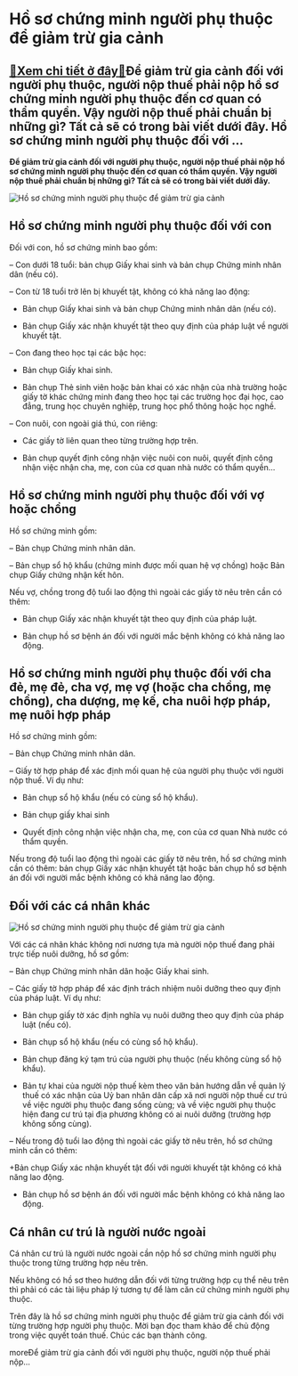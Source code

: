 Hồ sơ chứng minh người phụ thuộc để giảm trừ gia cảnh
=====================================================

[:gift:Xem chi tiết ở đây:gift:](https://hddtvn.com/ho-so-chung-minh-nguoi-phu-thuoc-de-giam-tru-gia-canh/)Để giảm trừ gia cảnh đối với người phụ thuộc, người nộp thuế phải nộp hồ sơ chứng minh người phụ thuộc đến cơ quan có thẩm quyền. Vậy người nộp thuế phải chuẩn bị những gì? Tất cả sẽ có trong bài viết dưới đây. Hồ sơ chứng minh người phụ thuộc đối với …
-------------------------------------------------------------------------------------------------------------------------------------------------------------------------------------------------------------------------------------------------------------

**Để giảm trừ gia cảnh đối với người phụ thuộc, người nộp thuế phải nộp hồ sơ chứng minh người phụ thuộc đến cơ quan có thẩm quyền. Vậy người nộp thuế phải chuẩn bị những gì? Tất cả sẽ có trong bài viết dưới đây.**


![Hồ sơ chứng minh người phụ thuộc để giảm trừ gia cảnh](https://hddtvn.com/wp-content/uploads/2021/01/hồ-sơ.jpg "Hồ sơ chứng minh người phụ thuộc để giảm trừ gia cảnh")


Hồ sơ chứng minh người phụ thuộc đối với con
--------------------------------------------


Đối với con, hồ sơ chứng minh bao gồm:


– Con dưới 18 tuổi: bản chụp Giấy khai sinh và bản chụp Chứng minh nhân dân (nếu có).


– Con từ 18 tuổi trở lên bị khuyết tật, không có khả năng lao động:


+ Bản chụp Giấy khai sinh và bản chụp Chứng minh nhân dân (nếu có).


+ Bản chụp Giấy xác nhận khuyết tật theo quy định của pháp luật về người khuyết tật.


– Con đang theo học tại các bậc học:


+ Bản chụp Giấy khai sinh.


+ Bản chụp Thẻ sinh viên hoặc bản khai có xác nhận của nhà trường hoặc giấy tờ khác chứng minh đang theo học tại các trường học đại học, cao đẳng, trung học chuyên nghiệp, trung học phổ thông hoặc học nghề.


– Con nuôi, con ngoài giá thú, con riêng:


+ Các giấy tờ liên quan theo từng trường hợp trên.


+ Bản chụp quyết định công nhận việc nuôi con nuôi, quyết định công nhận việc nhận cha, mẹ, con của cơ quan nhà nước có thẩm quyền…


Hồ sơ chứng minh người phụ thuộc đối với vợ hoặc chồng
------------------------------------------------------


Hồ sơ chứng minh gồm:


– Bản chụp Chứng minh nhân dân.


– Bản chụp sổ hộ khẩu (chứng minh được mối quan hệ vợ chồng) hoặc Bản chụp Giấy chứng nhận kết hôn.


Nếu vợ, chồng trong độ tuổi lao động thì ngoài các giấy tờ nêu trên cần có thêm:


+ Bản chụp Giấy xác nhận khuyết tật theo quy định của pháp luật.


+ Bản chụp hồ sơ bệnh án đối với người mắc bệnh không có khả năng lao động.


Hồ sơ chứng minh người phụ thuộc đối với cha đẻ, mẹ đẻ, cha vợ, mẹ vợ (hoặc cha chồng, mẹ chồng), cha dượng, mẹ kế, cha nuôi hợp pháp, mẹ nuôi hợp pháp
-------------------------------------------------------------------------------------------------------------------------------------------------------


Hồ sơ chứng minh gồm:


– Bản chụp Chứng minh nhân dân.


– Giấy tờ hợp pháp để xác định mối quan hệ của người phụ thuộc với người nộp thuế. Ví dụ như:


+ Bản chụp sổ hộ khẩu (nếu có cùng sổ hộ khẩu).


+ Bản chụp giấy khai sinh


+ Quyết định công nhận việc nhận cha, mẹ, con của cơ quan Nhà nước có thẩm quyền.


Nếu trong độ tuổi lao động thì ngoài các giấy tờ nêu trên, hồ sơ chứng minh cần có thêm: bản chụp Giấy xác nhận khuyết tật hoặc bản chụp hồ sơ bệnh án đối với người mắc bệnh không có khả năng lao động.


Đối với các cá nhân khác
------------------------


![Hồ sơ chứng minh người phụ thuộc để giảm trừ gia cảnh](https://hddtvn.com/wp-content/uploads/2021/01/7565e9b3-4f03-45d6-9fb5-f0da9ea26ec8.jpg "Hồ sơ chứng minh người phụ thuộc để giảm trừ gia cảnh")


Với các cá nhân khác không nơi nương tựa mà người nộp thuế đang phải trực tiếp nuôi dưỡng, hồ sơ gồm:


– Bản chụp Chứng minh nhân dân hoặc Giấy khai sinh.


– Các giấy tờ hợp pháp để xác định trách nhiệm nuôi dưỡng theo quy định của pháp luật. Ví dụ như:


+ Bản chụp giấy tờ xác định nghĩa vụ nuôi dưỡng theo quy định của pháp luật (nếu có).


+ Bản chụp sổ hộ khẩu (nếu có cùng sổ hộ khẩu).


+ Bản chụp đăng ký tạm trú của người phụ thuộc (nếu không cùng sổ hộ khẩu).


+ Bản tự khai của người nộp thuế kèm theo văn bản hướng dẫn về quản lý thuế có xác nhận của Uỷ ban nhân dân cấp xã nơi người nộp thuế cư trú về việc người phụ thuộc đang sống cùng; và về việc người phụ thuộc hiện đang cư trú tại địa phương không có ai nuôi dưỡng (trường hợp không sống cùng).


– Nếu trong độ tuổi lao động thì ngoài các giấy tờ nêu trên, hồ sơ chứng minh cần có thêm:


+Bản chụp Giấy xác nhận khuyết tật đối với người khuyết tật không có khả năng lao động.


+ Bản chụp hồ sơ bệnh án đối với người mắc bệnh không có khả năng lao động.


Cá nhân cư trú là người nước ngoài
----------------------------------


Cá nhân cư trú là người nước ngoài cần nộp hồ sơ chứng minh người phụ thuộc trong từng trường hợp nêu trên.


Nếu không có hồ sơ theo hướng dẫn đối với từng trường hợp cụ thể nêu trên thì phải có các tài liệu pháp lý tương tự để làm căn cứ chứng minh người phụ thuộc.


Trên đây là hồ sơ chứng minh người phụ thuộc để giảm trừ gia cảnh đối với từng trường hợp người phụ thuộc. Mời bạn đọc tham khảo để chủ động trong việc quyết toán thuế. Chúc các bạn thành công.


moreĐể giảm trừ gia cảnh đối với người phụ thuộc, người nộp thuế phải nộp…

